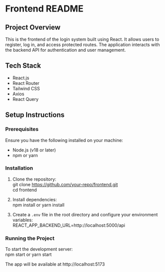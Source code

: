 # Frontend README  

## Project Overview  
This is the frontend of the login system built using React. It allows users to register, log in, and access protected routes. The application interacts with the backend API for authentication and user management.  

## Tech Stack  
- React.js  
- React Router  
- Tailwind CSS  
- Axios  
- React Query  

## Setup Instructions  

### Prerequisites  
Ensure you have the following installed on your machine:  
- Node.js (v18 or later)  
- npm or yarn  

### Installation  
1. Clone the repository:  
   git clone https://github.com/your-repo/frontend.git  
   cd frontend  

2. Install dependencies:  
   npm install  or  yarn install  

3. Create a `.env` file in the root directory and configure your environment variables:  
   REACT_APP_BACKEND_URL=http://localhost:5000/api  

### Running the Project  
To start the development server:  
npm start  or  yarn start  

The app will be available at http://localhost:5173

